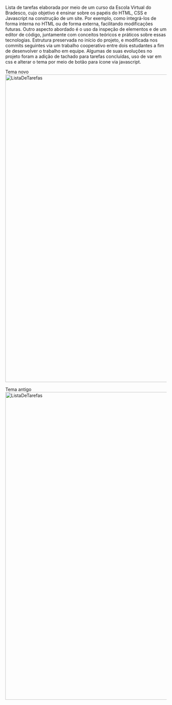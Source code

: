 Lista de tarefas elaborada por meio de um curso da Escola Virtual do Bradesco, cujo objetivo é ensinar sobre os papéis do HTML, CSS e Javascript na construção de um site. Por exemplo, como integrá-los de forma interna no HTML ou de forma externa, facilitando modificações futuras. Outro aspecto abordado é o uso da inspeção de elementos e de um editor de código, juntamente com conceitos teóricos e práticos sobre essas tecnologias. Estrutura preservada no início do projeto, e modificada nos commits seguintes via um trabalho cooperativo entre dois estudantes a fim de desenvolver o trabalho em equipe. Algumas de suas evoluções no projeto foram a adição de tachado para tarefas concluídas, uso de var em css  e alterar o tema por meio de botão para ícone via javascript.  <br>

Tema novo<br>
<img width="960" alt="ListaDeTarefas" src="https://github.com/eduardosaatkamp/Task-list-example/blob/Proposta-alterada-para-treino-prático-de-uso-de-GitHub/previewTask.PNG"> <br>

Tema antigo<br>
<img width="960" alt="ListaDeTarefas" src="https://raw.githubusercontent.com/eduardosaatkamp/Task-list-example/main/previewTaskList.PNG">
